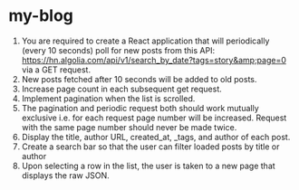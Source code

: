 # my-blog
1. You are required to create a React application that will periodically (every 10 seconds) poll for new posts from this API: https://hn.algolia.com/api/v1/search_by_date?tags=story&amp;page=0 via a GET request. 
2. New posts fetched after 10 seconds will be added to old posts. 
3. Increase page count in each subsequent get request. 
4. Implement pagination when the list is scrolled.
5. The pagination and periodic request both should work mutually exclusive i.e. for each request page number will be increased. Request with the same page number should never be made twice.
6. Display the title, author URL, created_at, _tags, and author of each post. 
7. Create a search bar so that the user can filter loaded posts by title or author 
8. Upon selecting a row in the list, the user is taken to a new page that displays the raw JSON.
